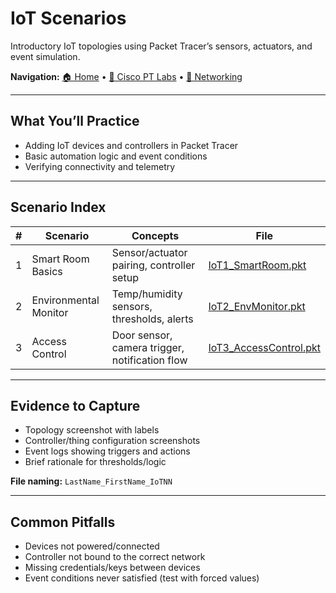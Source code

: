 # IoT Scenarios

Introductory IoT topologies using Packet Tracer’s sensors, actuators, and event simulation.

**Navigation:** [🏠 Home](../index.md) • [🧪 Cisco PT Labs](../Cisco%20Packet%20Tracer/README.md) • [🧰 Networking](../Networking/README.md)

---

## What You’ll Practice
- Adding IoT devices and controllers in Packet Tracer
- Basic automation logic and event conditions
- Verifying connectivity and telemetry

---

## Scenario Index

| # | Scenario | Concepts | File |
|---|----------|----------|------|
| 1 | Smart Room Basics | Sensor/actuator pairing, controller setup | [IoT1_SmartRoom.pkt](./IoT1_SmartRoom.pkt) |
| 2 | Environmental Monitor | Temp/humidity sensors, thresholds, alerts | [IoT2_EnvMonitor.pkt](./IoT2_EnvMonitor.pkt) |
| 3 | Access Control | Door sensor, camera trigger, notification flow | [IoT3_AccessControl.pkt](./IoT3_AccessControl.pkt) |

---

## Evidence to Capture
- Topology screenshot with labels
- Controller/thing configuration screenshots
- Event logs showing triggers and actions
- Brief rationale for thresholds/logic

**File naming:** `LastName_FirstName_IoTNN`

---

## Common Pitfalls
- Devices not powered/connected
- Controller not bound to the correct network
- Missing credentials/keys between devices
- Event conditions never satisfied (test with forced values)

